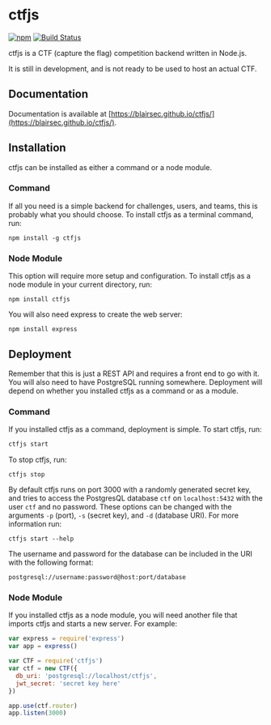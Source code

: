 # ctfjs
[![npm](https://img.shields.io/npm/v/ctfjs.svg)](https://www.npmjs.com/package/ctfjs)
[![Build Status](https://travis-ci.org/blairsec/ctfjs.svg?branch=master)](https://travis-ci.org/blairsec/ctfjs)

ctfjs is a CTF (capture the flag) competition backend written in Node.js.

It is still in development, and is not ready to be used to host an actual CTF.

## Documentation
Documentation is available at [https://blairsec.github.io/ctfjs/](https://blairsec.github.io/ctfjs/).

## Installation
ctfjs can be installed as either a command or a node module.

### Command
If all you need is a simple backend for challenges, users, and teams, this is probably what you should choose.
To install ctfjs as a terminal command, run:
```
npm install -g ctfjs
```

### Node Module
This option will require more setup and configuration.
To install ctfjs as a node module in your current directory, run:
```
npm install ctfjs
```

You will also need express to create the web server:
```
npm install express
```

## Deployment
Remember that this is just a REST API and requires a front end to go with it. You will also need to have PostgreSQL running
somewhere. Deployment will depend on whether you installed ctfjs as a command or as a module.

### Command
If you installed ctfjs as a command, deployment is simple. To start ctfjs, run:
```h
ctfjs start
```

To stop ctfjs, run:
```
ctfjs stop
```

By default ctfjs runs on port 3000 with a randomly generated secret key, and tries to access the PostgresQL database `ctf` on `localhost:5432` with
the user `ctf` and no password. These options can be changed with the arguments `-p` (port), `-s` (secret key), and `-d` (database URI).
For more information run:
```
ctfjs start --help
```
The username and password for the database can be included in the URI with the following format:
```
postgresql://username:password@host:port/database
```

### Node Module
If you installed ctfjs as a node module, you will need another file that imports ctfjs and starts a new server.
For example:
```javascript
var express = require('express')
var app = express()

var CTF = require('ctfjs')
var ctf = new CTF({
  db_uri: 'postgresql://localhost/ctfjs',
  jwt_secret: 'secret key here'
})

app.use(ctf.router)
app.listen(3000)
```